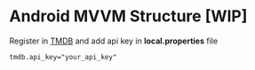 # Android MVVM Structure [WIP]

Register in [TMDB](https://www.themoviedb.org/) and add api key in **local.properties** file
```
tmdb.api_key="your_api_key"
```
